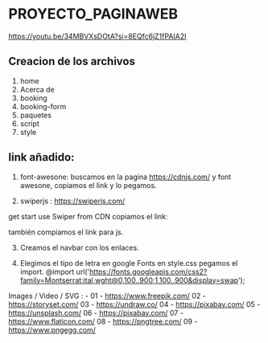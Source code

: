 # PROYECTO_PAGINAWEB
https://youtu.be/34MBVXsDOtA?si=8EQfc6jZ1fPAIA2I

## Creacion de los archivos
1. home
2. Acerca de
3. booking
4. booking-form
5. paquetes
6. script
7. style

## link añadido:
1. font-awesone: buscamos en la pagina https://cdnjs.com/
y font awesone, copiamos el link y lo pegamos.
<link rel="stylesheet" href="https://cdnjs.cloudflare.com/ajax/libs/font-awesome/6.7.2/css/all.min.css" integrity="sha512-Evv84Mr4kqVGRNSgIGL/F/aIDqQb7xQ2vcrdIwxfjThSH8CSR7PBEakCr51Ck+w+/U6swU2Im1vVX0SVk9ABhg==" crossorigin="anonymous" referrerpolicy="no-referrer" />

2. swiperjs :
https://swiperjs.com/

get start
use Swiper from CDN
copiamos el link:
<link
  rel="stylesheet"
  href="https://cdn.jsdelivr.net/npm/swiper@11/swiper-bundle.min.css"
/>

también compiamos el link para js.
<script src="https://cdn.jsdelivr.net/npm/swiper@11/swiper-bundle.min.js"></script>

3. Creamos el navbar con los enlaces.

4. Elegimos el tipo de letra en google Fonts
 en style.css pegamos el import.
 @import url('https://fonts.googleapis.com/css2?family=Montserrat:ital,wght@0,100..900;1,100..900&display=swap');
 

 Images / Video / SVG : - 
01 - https://www.freepik.com/
02 - https://storyset.com/
03 - https://undraw.co/
04 - https://pixabay.com/
05 - https://unsplash.com/
06 - https://pixabay.com/
07 - https://www.flaticon.com/
08 - https://pngtree.com/
09 - https://www.pngegg.com/

